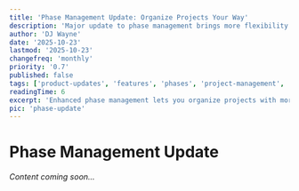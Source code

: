```yaml
---
title: 'Phase Management Update: Organize Projects Your Way'
description: 'Major update to phase management brings more flexibility and power to project organization in BuildOS.'
author: 'DJ Wayne'
date: '2025-10-23'
lastmod: '2025-10-23'
changefreq: 'monthly'
priority: '0.7'
published: false
tags: ['product-updates', 'features', 'phases', 'project-management', 'updates']
readingTime: 6
excerpt: 'Enhanced phase management lets you organize projects with more flexibility. Discover new phase features and improvements.'
pic: 'phase-update'
---
```


# Phase Management Update

_Content coming soon..._
